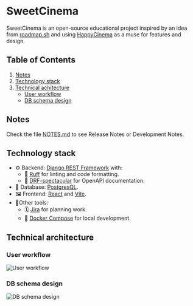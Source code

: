 # SweetCinema
SweetCinema is an open-source educational project inspired by an idea from [roadmap.sh](https://roadmap.sh/projects/movie-reservation-system) and using [HappyCinema](https://www.happycinema.ro/) as a muse for features and design. 


## Table of Contents
1. [Notes](#notes)
2. [Technology stack](#technology-stack)
3. [Technical achitecture](#technical-architecture)
    - [User workflow](#user-workflow)
    - [DB schema design](#db-schema-design)


## Notes
Check the file [NOTES.md](NOTES.md) to see Release Notes or Development Notes.

## Technology stack
- ⚙️ Backend: [Django REST Framework](https://www.django-rest-framework.org) with:
    - 🧶 [Ruff](https://docs.astral.sh/ruff/) for linting and code formatting.
    - 📄 [DRF-spectacular](https://drf-spectacular.readthedocs.io/en/latest/) for OpenAPI documentation.
- 💾 Database: [PostgresQL](https://www.postgresql.org/).
- 🖼️ Frontend: [React](https://react.dev/) and [Vite](https://vite.dev).
- 🧩Other tools:
    - 🗓️ [Jira](https://www.atlassian.com/software/jira) for planning work.
    - 🐋 [Docker Compose](https://www.docker.com/) for local development.


## Technical architecture

### User workflow
![User workflow](https://i.imgur.com/tu8nUz8.jpeg)

### DB schema design
![DB schema design](https://i.imgur.com/mpOoMu8.png)